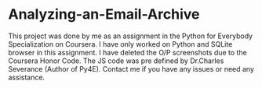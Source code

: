 # Analyzing-an-Email-Archive
This project was done by me as an assignment in the Python for Everybody Specialization on Coursera. 
I have only worked on Python and SQLite browser in this assignment.
I have deleted the O/P screenshots due to the Coursera Honor Code.
The JS code was pre defined by Dr.Charles Severance (Author of Py4E). 
Contact me if you have any issues or need any assistance.
